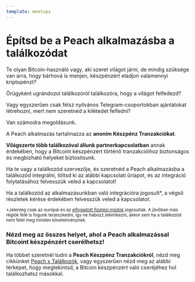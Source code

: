 ```yaml
---
template: meetups
---
```

<!--[headline]-->
# Építsd be a Peach alkalmazásba a találkozódat

<!--[intro]-->
Te olyan Bitcoin-használó vagy, aki szeret világot járni, de mindig szüksége van arra, hogy bárhová is menjen, készpénzért eladjon valamennyi kriptopénzt?

Örügyként ugrándozol találkozóról találkozóra, hogy a világot felfedezd?

Vagy egyszerűen csak félsz nyilvános Telegram-csoportokban ajánlatokat létrehozni, mert nem szeretnéd a kilétedet felfedni?

Van számodra megoldásunk.

A Peach alkalmazás tartalmazza az **anonim Készpénz Tranzakciókat**.

**Világszerte több találkozóval állunk partnerkapcsolatban** annak érdekében, hogy a Bitcoint készpénzért történő tranzakcióihoz biztonságos és megbízható helyeket biztosítsunk.

Ha te vagy a találkozód szervezője, és szeretnéd a Peach alkalmazásba a találkozód integrálni, töltsd ki az alábbi kapcsolati űrlapot, és az integráció folytatásához felvesszük veled a kapcsolatot!

Ha a találkozód az alkalmazásunkban való integrációra jogosult\*, a végső részletek kérése érdekében felvesszük veled a kapcsolatot.

<small>*Jelenleg csak az európai és az [elfogadott fizetési módok](/hu/how-it-works/#payment) jogosultak. A jövőben más régiók felé is fogunk terjeszkedni, így ne habozz jelentkezni, akkor sem ha a találkozód nem felel meg minden követelménynek.</small>

<!--[map]-->
### Nézd meg az összes helyet, ahol a Peach alkalmazással Bitcoint készpénzért cserélhetsz!

Ha többet szeretnél tudni a **Peach Készpénz Tranzakciókról**, nézd meg cikkünket [Peach x Találkozók](/blog/peach-for-meetups/), vagy egyszerűen nézd meg az alábbi térképet, hogy megtekintsd, a Bitcoin készpénzért való cseréjéhez hol találkozhatsz másokkal.
